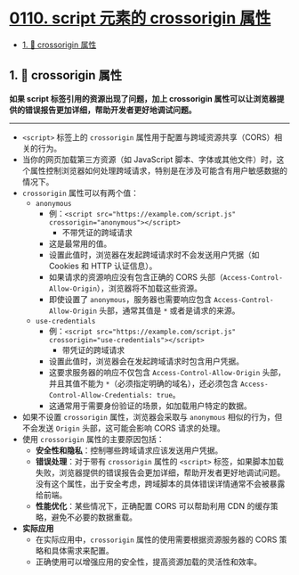 # [0110. script 元素的 crossorigin 属性](https://github.com/Tdahuyou/TNotes.html-css-js/tree/main/notes/0110.%20script%20%E5%85%83%E7%B4%A0%E7%9A%84%20crossorigin%20%E5%B1%9E%E6%80%A7)

<!-- region:toc -->

- [1. 📒 crossorigin 属性](#1--crossorigin-属性)

<!-- endregion:toc -->

## 1. 📒 crossorigin 属性

**如果 script 标签引用的资源出现了问题，加上 crossorigin 属性可以让浏览器提供的错误报告更加详细，帮助开发者更好地调试问题。**

---

- `<script>` 标签上的 `crossorigin` 属性用于配置与跨域资源共享（CORS）相关的行为。
- 当你的网页加载第三方资源（如 JavaScript 脚本、字体或其他文件）时，这个属性控制浏览器如何处理跨域请求，特别是在涉及可能含有用户敏感数据的情况下。
- `crossorigin` 属性可以有两个值：
  - `anonymous`
    - 例：`<script src="https://example.com/script.js" crossorigin="anonymous"></script>`
      - 不带凭证的跨域请求
    - 这是最常用的值。
    - 设置此值时，浏览器在发起跨域请求时不会发送用户凭据（如 Cookies 和 HTTP 认证信息）。
    - 如果请求的资源响应没有包含正确的 CORS 头部（`Access-Control-Allow-Origin`），浏览器将不加载这些资源。
    - 即使设置了 `anonymous`，服务器也需要响应包含 `Access-Control-Allow-Origin` 头部，通常其值是 `*` 或者是请求的来源。
  - `use-credentials`
    - 例：`<script src="https://example.com/script.js" crossorigin="use-credentials"></script>`
      - 带凭证的跨域请求
    - 设置此值时，浏览器会在发起跨域请求时包含用户凭据。
    - 这要求服务器的响应不仅包含 `Access-Control-Allow-Origin` 头部，并且其值不能为 `*`（必须指定明确的域名），还必须包含 `Access-Control-Allow-Credentials: true`。
    - 这通常用于需要身份验证的场景，如加载用户特定的数据。
- 如果不设置 `crossorigin` 属性，浏览器会采取与 `anonymous` 相似的行为，但不会发送 `Origin` 头部，这可能会影响 CORS 请求的处理。
- 使用 `crossorigin` 属性的主要原因包括：
  - **安全性和隐私**：控制哪些跨域请求应该发送用户凭据。
  - **错误处理**：对于带有 `crossorigin` 属性的 `<script>` 标签，如果脚本加载失败，浏览器提供的错误报告会更加详细，帮助开发者更好地调试问题。没有这个属性，出于安全考虑，跨域脚本的具体错误详情通常不会被暴露给前端。
  - **性能优化**：某些情况下，正确配置 CORS 可以帮助利用 CDN 的缓存策略，避免不必要的数据重载。
- **实际应用**
  - 在实际应用中，`crossorigin` 属性的使用需要根据资源服务器的 CORS 策略和具体需求来配置。
  - 正确使用可以增强应用的安全性，提高资源加载的灵活性和效率。
